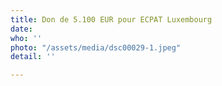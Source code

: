 ```yaml
---
title: Don de 5.100 EUR pour ECPAT Luxembourg
date: 
who: ''
photo: "/assets/media/dsc00029-1.jpeg"
detail: ''

---
```

